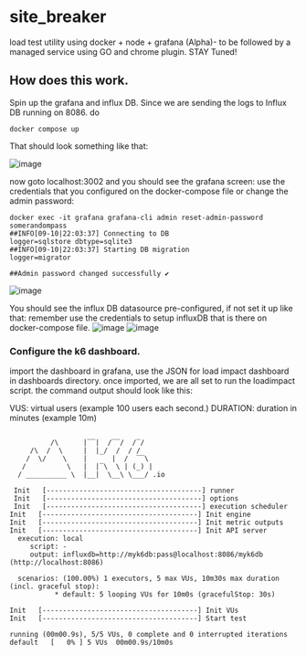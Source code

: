 # site_breaker
load test utility using docker + node + grafana  (Alpha)- to be followed by a managed service using GO and chrome plugin. STAY Tuned!

## How does this work.
Spin up the grafana and influx DB. Since we are sending the logs to Influx DB running on 8086.
do 
```
docker compose up
```
That should look something like that:

![image](https://user-images.githubusercontent.com/68027670/92811995-97999180-f3dc-11ea-8284-7371bbe815ed.png)

now goto localhost:3002 and you should see the grafana screen:
use the credentials that you configured on the docker-compose file or change the admin password:
```
docker exec -it grafana grafana-cli admin reset-admin-password somerandompass
##INFO[09-10|22:03:37] Connecting to DB                         logger=sqlstore dbtype=sqlite3
##INFO[09-10|22:03:37] Starting DB migration                    logger=migrator

##Admin password changed successfully ✔
```

![image](https://user-images.githubusercontent.com/68027670/92812326-e0e9e100-f3dc-11ea-8245-6dc138ef8871.png)

You should see the influx DB datasource pre-configured, if not set it up like that:
remember use the credentials to setup influxDB that is there on docker-compose file. 
![image](https://user-images.githubusercontent.com/68027670/92814571-011b9f00-f3e1-11ea-960c-bda44a9700ba.png)
![image](https://user-images.githubusercontent.com/68027670/92815147-961e9800-f3e1-11ea-9491-e6f40d016728.png)


### Configure the k6 dashboard.
import the dashboard in grafana, use the JSON for load impact dashboard in dashboards directory.
once imported, we are all set to run the loadimpact script.
the command output should look like this:

VUS: virtual users (example 100 users each second.)
DURATION: duration in minutes (example 10m)
```

          /\      |‾‾|  /‾‾/  /‾/
     /\  /  \     |  |_/  /  / /
    /  \/    \    |      |  /  ‾‾\
   /          \   |  |‾\  \ | (_) |
  / __________ \  |__|  \__\ \___/ .io

 Init   [--------------------------------------] runner
 Init   [--------------------------------------] options
 Init   [--------------------------------------] execution scheduler
Init   [--------------------------------------] Init engine
Init   [--------------------------------------] Init metric outputs 
Init   [--------------------------------------] Init API server     
  execution: local
     script: -
     output: influxdb=http://myk6db:pass@localhost:8086/myk6db (http://localhost:8086)

  scenarios: (100.00%) 1 executors, 5 max VUs, 10m30s max duration (incl. graceful stop):
           * default: 5 looping VUs for 10m0s (gracefulStop: 30s)

Init   [--------------------------------------] Init VUs
Init   [--------------------------------------] Start test

running (00m00.9s), 5/5 VUs, 0 complete and 0 interrupted iterations
default   [   0% ] 5 VUs  00m00.9s/10m0s

```
